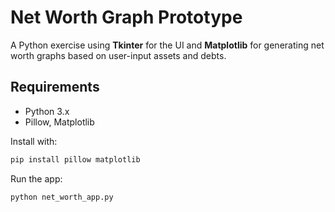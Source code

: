 # Net Worth Graph Prototype

A Python exercise using **Tkinter** for the UI and **Matplotlib** for generating net worth graphs based on user-input assets and debts.

## Requirements

- Python 3.x
- Pillow, Matplotlib

Install with:

```bash
pip install pillow matplotlib
```

Run the app:

```bash
python net_worth_app.py
```
